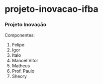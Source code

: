 # projeto-inovacao-ifba
### Projeto Inovação 

Componentes:
1. Felipe
2. Igor
3. Italo
4. Manoel Vitor
5. Matheus
6. Prof. Paulo
7. Sheory
